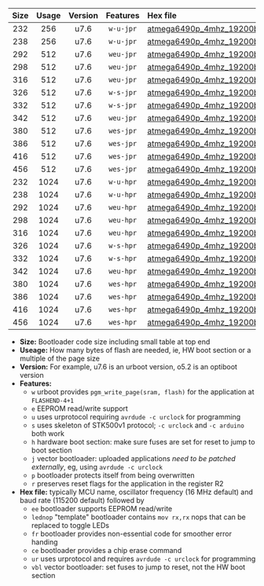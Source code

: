 |Size|Usage|Version|Features|Hex file|
|:-:|:-:|:-:|:-:|:--|
|232|256|u7.6|`w-u-jpr`|[atmega6490p_4mhz_19200bps_ur_vbl.hex](https://raw.githubusercontent.com/stefanrueger/urboot/main//atmega6490p_4mhz_19200bps_ur_vbl.hex)|
|238|256|u7.6|`w-u-jpr`|[atmega6490p_4mhz_19200bps_lednop_ur_vbl.hex](https://raw.githubusercontent.com/stefanrueger/urboot/main//atmega6490p_4mhz_19200bps_lednop_ur_vbl.hex)|
|292|512|u7.6|`weu-jpr`|[atmega6490p_4mhz_19200bps_ee_ur_vbl.hex](https://raw.githubusercontent.com/stefanrueger/urboot/main//atmega6490p_4mhz_19200bps_ee_ur_vbl.hex)|
|298|512|u7.6|`weu-jpr`|[atmega6490p_4mhz_19200bps_ee_lednop_ur_vbl.hex](https://raw.githubusercontent.com/stefanrueger/urboot/main//atmega6490p_4mhz_19200bps_ee_lednop_ur_vbl.hex)|
|316|512|u7.6|`weu-jpr`|[atmega6490p_4mhz_19200bps_ee_lednop_fr_ur_vbl.hex](https://raw.githubusercontent.com/stefanrueger/urboot/main//atmega6490p_4mhz_19200bps_ee_lednop_fr_ur_vbl.hex)|
|326|512|u7.6|`w-s-jpr`|[atmega6490p_4mhz_19200bps_vbl.hex](https://raw.githubusercontent.com/stefanrueger/urboot/main//atmega6490p_4mhz_19200bps_vbl.hex)|
|332|512|u7.6|`w-s-jpr`|[atmega6490p_4mhz_19200bps_lednop_vbl.hex](https://raw.githubusercontent.com/stefanrueger/urboot/main//atmega6490p_4mhz_19200bps_lednop_vbl.hex)|
|342|512|u7.6|`weu-jpr`|[atmega6490p_4mhz_19200bps_ee_lednop_fr_ce_ur_vbl.hex](https://raw.githubusercontent.com/stefanrueger/urboot/main//atmega6490p_4mhz_19200bps_ee_lednop_fr_ce_ur_vbl.hex)|
|380|512|u7.6|`wes-jpr`|[atmega6490p_4mhz_19200bps_ee_vbl.hex](https://raw.githubusercontent.com/stefanrueger/urboot/main//atmega6490p_4mhz_19200bps_ee_vbl.hex)|
|386|512|u7.6|`wes-jpr`|[atmega6490p_4mhz_19200bps_ee_lednop_vbl.hex](https://raw.githubusercontent.com/stefanrueger/urboot/main//atmega6490p_4mhz_19200bps_ee_lednop_vbl.hex)|
|416|512|u7.6|`wes-jpr`|[atmega6490p_4mhz_19200bps_ee_lednop_fr_vbl.hex](https://raw.githubusercontent.com/stefanrueger/urboot/main//atmega6490p_4mhz_19200bps_ee_lednop_fr_vbl.hex)|
|456|512|u7.6|`wes-jpr`|[atmega6490p_4mhz_19200bps_ee_lednop_fr_ce_vbl.hex](https://raw.githubusercontent.com/stefanrueger/urboot/main//atmega6490p_4mhz_19200bps_ee_lednop_fr_ce_vbl.hex)|
|232|1024|u7.6|`w-u-hpr`|[atmega6490p_4mhz_19200bps_ur.hex](https://raw.githubusercontent.com/stefanrueger/urboot/main//atmega6490p_4mhz_19200bps_ur.hex)|
|238|1024|u7.6|`w-u-hpr`|[atmega6490p_4mhz_19200bps_lednop_ur.hex](https://raw.githubusercontent.com/stefanrueger/urboot/main//atmega6490p_4mhz_19200bps_lednop_ur.hex)|
|292|1024|u7.6|`weu-hpr`|[atmega6490p_4mhz_19200bps_ee_ur.hex](https://raw.githubusercontent.com/stefanrueger/urboot/main//atmega6490p_4mhz_19200bps_ee_ur.hex)|
|298|1024|u7.6|`weu-hpr`|[atmega6490p_4mhz_19200bps_ee_lednop_ur.hex](https://raw.githubusercontent.com/stefanrueger/urboot/main//atmega6490p_4mhz_19200bps_ee_lednop_ur.hex)|
|316|1024|u7.6|`weu-hpr`|[atmega6490p_4mhz_19200bps_ee_lednop_fr_ur.hex](https://raw.githubusercontent.com/stefanrueger/urboot/main//atmega6490p_4mhz_19200bps_ee_lednop_fr_ur.hex)|
|326|1024|u7.6|`w-s-hpr`|[atmega6490p_4mhz_19200bps.hex](https://raw.githubusercontent.com/stefanrueger/urboot/main//atmega6490p_4mhz_19200bps.hex)|
|332|1024|u7.6|`w-s-hpr`|[atmega6490p_4mhz_19200bps_lednop.hex](https://raw.githubusercontent.com/stefanrueger/urboot/main//atmega6490p_4mhz_19200bps_lednop.hex)|
|342|1024|u7.6|`weu-hpr`|[atmega6490p_4mhz_19200bps_ee_lednop_fr_ce_ur.hex](https://raw.githubusercontent.com/stefanrueger/urboot/main//atmega6490p_4mhz_19200bps_ee_lednop_fr_ce_ur.hex)|
|380|1024|u7.6|`wes-hpr`|[atmega6490p_4mhz_19200bps_ee.hex](https://raw.githubusercontent.com/stefanrueger/urboot/main//atmega6490p_4mhz_19200bps_ee.hex)|
|386|1024|u7.6|`wes-hpr`|[atmega6490p_4mhz_19200bps_ee_lednop.hex](https://raw.githubusercontent.com/stefanrueger/urboot/main//atmega6490p_4mhz_19200bps_ee_lednop.hex)|
|416|1024|u7.6|`wes-hpr`|[atmega6490p_4mhz_19200bps_ee_lednop_fr.hex](https://raw.githubusercontent.com/stefanrueger/urboot/main//atmega6490p_4mhz_19200bps_ee_lednop_fr.hex)|
|456|1024|u7.6|`wes-hpr`|[atmega6490p_4mhz_19200bps_ee_lednop_fr_ce.hex](https://raw.githubusercontent.com/stefanrueger/urboot/main//atmega6490p_4mhz_19200bps_ee_lednop_fr_ce.hex)|

- **Size:** Bootloader code size including small table at top end
- **Useage:** How many bytes of flash are needed, ie, HW boot section or a multiple of the page size
- **Version:** For example, u7.6 is an urboot version, o5.2 is an optiboot version
- **Features:**
  + `w` urboot provides `pgm_write_page(sram, flash)` for the application at `FLASHEND-4+1`
  + `e` EEPROM read/write support
  + `u` uses urprotocol requiring `avrdude -c urclock` for programming
  + `s` uses skeleton of STK500v1 protocol; `-c urclock` and `-c arduino` both work
  + `h` hardware boot section: make sure fuses are set for reset to jump to boot section
  + `j` vector bootloader: uploaded applications *need to be patched externally*, eg, using `avrdude -c urclock`
  + `p` bootloader protects itself from being overwritten
  + `r` preserves reset flags for the application in the register R2
- **Hex file:** typically MCU name, oscillator frequency (16 MHz default) and baud rate (115200 default) followed by
  + `ee` bootloader supports EEPROM read/write
  + `lednop` "template" bootloader contains `mov rx,rx` nops that can be replaced to toggle LEDs
  + `fr` bootloader provides non-essential code for smoother error handing
  + `ce` bootloader provides a chip erase command
  + `ur` uses urprotocol and requires `avrdude -c urclock` for programming
  + `vbl` vector bootloader: set fuses to jump to reset, not the HW boot section
